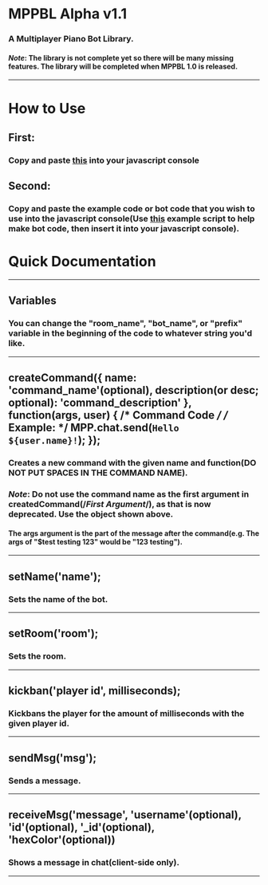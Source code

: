 # MPPBL Alpha v1.1
### A Multiplayer Piano Bot Library.
#### *Note*: The library is not complete yet so there will be many missing features. The library will be completed when MPPBL 1.0 is released.<br>
***
# How to Use
## First:
### Copy and paste <a href="https://raw.githubusercontent.com/TehcJS/MPPBL/master/copypaste.js">this</a> into your javascript console
## Second:
### Copy and paste the example code or bot code that you wish to use into the javascript console(Use <a href="https://raw.githubusercontent.com/TehcJS/MPPBL/master/example.js">this</a> example script to help make bot code, then insert it into your javascript console).
# Quick Documentation
***
## Variables
### You can change the "room_name", "bot_name", or "prefix" variable in the beginning of the code to whatever string you'd like.
***
## createCommand({ name: 'command_name'(optional), description(or desc; optional): 'command_description' }, function(args, user) { /* Command Code */ /* Example: */ MPP.chat.send(`Hello ${user.name}!`); });
### Creates a new command with the given name and function(DO NOT PUT SPACES IN THE COMMAND NAME).
### *Note*: Do not use the command name as the first argument in createdCommand(/*First Argument*/), as that is now deprecated. Use the object shown above.
#### The args argument is the part of the message after the command(e.g. The args of "$test testing 123" would be "123 testing").
***
## setName('name');
### Sets the name of the bot.
***
## setRoom('room');
### Sets the room.
***
## kickban('player id', milliseconds);
### Kickbans the player for the amount of milliseconds with the given player id.
***
## sendMsg('msg');
### Sends a message.
***
## receiveMsg('message', 'username'(optional), 'id'(optional), '_id'(optional), 'hexColor'(optional))
### Shows a message in chat(client-side only).
***
